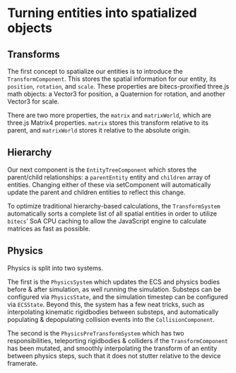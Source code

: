 # Turning entities into spatialized objects

## Transforms

The first concept to spatialize our entities is to introduce the `TransformComponent`. This stores the spatial information for our entity, its `position`, `rotation`, and `scale`. These properties are bitecs-proxified three.js math objects: a Vector3 for position, a Quaternion for rotation, and another Vector3 for scale.

There are two more properties, the `matrix` and `matrixWorld`, which are three.js Matrix4 properties. `matrix` stores this transform relative to its parent, and `matrixWorld` stores it relative to the absolute origin.

## Hierarchy

Our next component is the `EntityTreeComponent` which stores the parent/child relationships: a `parentEntity` entity and `children` array of entities. Changing either of these via setComponent will automatically update the parent and children entities to reflect this change.

To optimize traditional hierarchy-based calculations, the `TransformSystem` automatically sorts a complete list of all spatial entities in order to utilize `bitecs`’ SoA CPU caching to allow the JavaScript engine to calculate matrices as fast as possible.

## Physics

Physics is split into two systems.

The first is the `PhysicsSystem` which updates the ECS and physics bodies before & after simulation, as well running the simulation. Substeps can be configured via `PhysicsState`, and the simulation timestep can be configured via `ECSState`. Beyond this, the system has a few neat tricks, such as interpolating kinematic rigidbodies between substeps, and automatically populating & depopulating collision events into the `CollisionComponent`. 

The second is the `PhysicsPreTransformSystem` which has two responsibilities, teleporting rigidbodies & colliders if the `TransformComponent` has been mutated, and smoothly interpolating the transform of an entity between physics steps, such that it does not stutter relative to the device framerate.